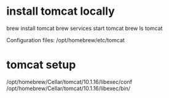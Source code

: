 # install tomcat locally
brew install tomcat
brew services start tomcat
brew ls tomcat

Configuration files: /opt/homebrew/etc/tomcat


# tomcat setup
/opt/homebrew/Cellar/tomcat/10.1.16/libexec/conf
/opt/homebrew/Cellar/tomcat/10.1.16/libexec/bin/

